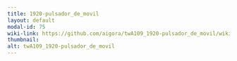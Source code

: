 ```yaml
---
title: 1920-pulsador_de_movil
layout: default
modal-id: 75
wiki-link: https://github.com/aigora/twA109_1920-pulsador_de_movil/wiki
thumbnail: 
alt: twA109_1920-pulsador_de_movil
---
```

